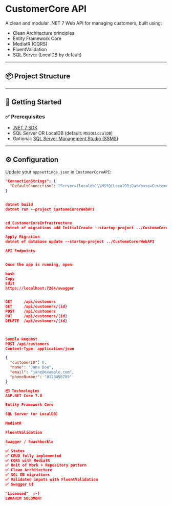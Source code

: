 ﻿# CustomerCore API

A clean and modular .NET 7 Web API for managing customers, built using:
- Clean Architecture principles
- Entity Framework Core
- MediatR (CQRS)
- FluentValidation
- SQL Server (LocalDB by default)

---

## 📦 Project Structure


---

## 🚀 Getting Started

### ✅ Prerequisites
- [.NET 7 SDK](https://dotnet.microsoft.com/en-us/download/dotnet/7.0)
- SQL Server OR LocalDB (default: `MSSQLLocalDB`)
- Optional: [SQL Server Management Studio (SSMS)](https://aka.ms/ssmsfullsetup)

---

## ⚙️ Configuration

Update your `appsettings.json` in `CustomerCoreAPI`:

```json
"ConnectionStrings": {
  "DefaultConnection": "Server=(localdb)\\MSSQLLocalDB;Database=CustomerDb;Trusted_Connection=True;"
}


dotnet build
dotnet run --project CustomeCorerWebAPI


cd CustomerCoreInfrastructure
dotnet ef migrations add InitialCreate --startup-project ../CustomeCorerWebAPI

Apply Migration
dotnet ef database update --startup-project ../CustomeCorerWebAPI

API Endpoints


Once the app is running, open:

bash
Copy
Edit
https://localhost:7204/swagger


GET     /api/customers
GET     /api/customers/{id}
POST    /api/customers
PUT     /api/customers/{id}
DELETE  /api/customers/{id}



Sample Request
POST /api/customers
Content-Type: application/json

{
  "customerID": 0,
  "name": "Jane Doe",
  "email": "jane@example.com",
  "phoneNumber": "0123456789"
}

📦 Technologies
ASP.NET Core 7.0

Entity Framework Core

SQL Server (or LocalDB)

MediatR

FluentValidation

Swagger / Swashbuckle

✅ Status
✅ CRUD fully implemented
✅ CQRS with MediatR
✅ Unit of Work + Repository pattern
✅ Clean Architecture
✅ SQL DB migrations
✅ Validated inputs with FluentValidation
✅ Swagger UI

"Licensed"  ;-)
EBRAHIM SOLOMON!